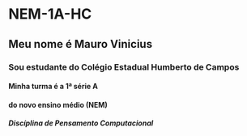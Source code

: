 # NEM-1A-HC
## Meu nome é Mauro Vinicius
### Sou estudante do Colégio Estadual Humberto de Campos
#### Minha turma é a 1ª série A
#### do novo ensino médio (NEM)
##### Discíplina de Pensamento Computacional
